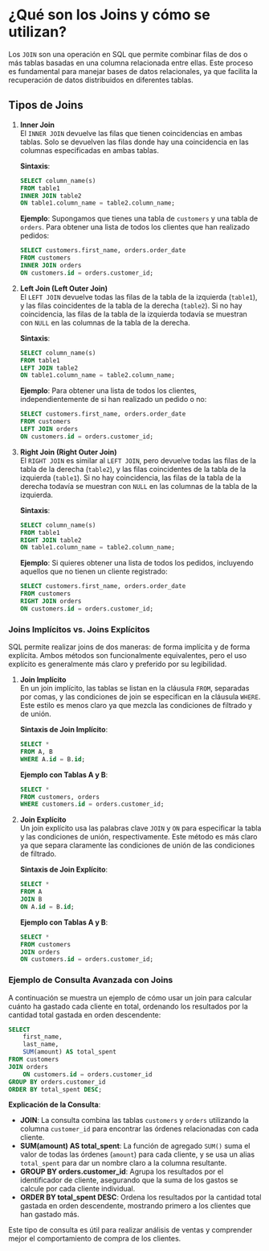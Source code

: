 # ¿Qué son los Joins y cómo se utilizan?

Los `JOIN` son una operación en SQL que permite combinar filas de dos o más tablas basadas en una columna relacionada entre ellas. Este proceso es fundamental para manejar bases de datos relacionales, ya que facilita la recuperación de datos distribuidos en diferentes tablas.

## Tipos de Joins

1. **Inner Join**  
   El `INNER JOIN` devuelve las filas que tienen coincidencias en ambas tablas. Solo se devuelven las filas donde hay una coincidencia en las columnas especificadas en ambas tablas.

   **Sintaxis**:
   ```sql
   SELECT column_name(s)
   FROM table1
   INNER JOIN table2
   ON table1.column_name = table2.column_name;
   ```

   **Ejemplo**:
   Supongamos que tienes una tabla de `customers` y una tabla de `orders`. Para obtener una lista de todos los clientes que han realizado pedidos:

   ```sql
   SELECT customers.first_name, orders.order_date
   FROM customers
   INNER JOIN orders
   ON customers.id = orders.customer_id;
   ```

2. **Left Join (Left Outer Join)**  
   El `LEFT JOIN` devuelve todas las filas de la tabla de la izquierda (`table1`), y las filas coincidentes de la tabla de la derecha (`table2`). Si no hay coincidencia, las filas de la tabla de la izquierda todavía se muestran con `NULL` en las columnas de la tabla de la derecha.

   **Sintaxis**:
   ```sql
   SELECT column_name(s)
   FROM table1
   LEFT JOIN table2
   ON table1.column_name = table2.column_name;
   ```

   **Ejemplo**:
   Para obtener una lista de todos los clientes, independientemente de si han realizado un pedido o no:

   ```sql
   SELECT customers.first_name, orders.order_date
   FROM customers
   LEFT JOIN orders
   ON customers.id = orders.customer_id;
   ```

3. **Right Join (Right Outer Join)**  
   El `RIGHT JOIN` es similar al `LEFT JOIN`, pero devuelve todas las filas de la tabla de la derecha (`table2`), y las filas coincidentes de la tabla de la izquierda (`table1`). Si no hay coincidencia, las filas de la tabla de la derecha todavía se muestran con `NULL` en las columnas de la tabla de la izquierda.

   **Sintaxis**:
   ```sql
   SELECT column_name(s)
   FROM table1
   RIGHT JOIN table2
   ON table1.column_name = table2.column_name;
   ```

   **Ejemplo**:
   Si quieres obtener una lista de todos los pedidos, incluyendo aquellos que no tienen un cliente registrado:

   ```sql
   SELECT customers.first_name, orders.order_date
   FROM customers
   RIGHT JOIN orders
   ON customers.id = orders.customer_id;
   ```

### Joins Implícitos vs. Joins Explícitos

SQL permite realizar joins de dos maneras: de forma implícita y de forma explícita. Ambos métodos son funcionalmente equivalentes, pero el uso explícito es generalmente más claro y preferido por su legibilidad.

1. **Join Implícito**  
   En un join implícito, las tablas se listan en la cláusula `FROM`, separadas por comas, y las condiciones de join se especifican en la cláusula `WHERE`. Este estilo es menos claro ya que mezcla las condiciones de filtrado y de unión.

   **Sintaxis de Join Implícito**:
   ```sql
   SELECT *
   FROM A, B
   WHERE A.id = B.id;
   ```

   **Ejemplo con Tablas A y B**:
   ```sql
   SELECT *
   FROM customers, orders
   WHERE customers.id = orders.customer_id;
   ```

2. **Join Explícito**  
   Un join explícito usa las palabras clave `JOIN` y `ON` para especificar la tabla y las condiciones de unión, respectivamente. Este método es más claro ya que separa claramente las condiciones de unión de las condiciones de filtrado.

   **Sintaxis de Join Explícito**:
   ```sql
   SELECT *
   FROM A
   JOIN B
   ON A.id = B.id;
   ```

   **Ejemplo con Tablas A y B**:
   ```sql
   SELECT *
   FROM customers
   JOIN orders
   ON customers.id = orders.customer_id;
   ```

### Ejemplo de Consulta Avanzada con Joins

A continuación se muestra un ejemplo de cómo usar un join para calcular cuánto ha gastado cada cliente en total, ordenando los resultados por la cantidad total gastada en orden descendente:

```sql
SELECT
    first_name,
    last_name,
    SUM(amount) AS total_spent
FROM customers
JOIN orders
    ON customers.id = orders.customer_id
GROUP BY orders.customer_id
ORDER BY total_spent DESC;
```

**Explicación de la Consulta**:

- **JOIN**: La consulta combina las tablas `customers` y `orders` utilizando la columna `customer_id` para encontrar las órdenes relacionadas con cada cliente.
- **SUM(amount) AS total_spent**: La función de agregado `SUM()` suma el valor de todas las órdenes (`amount`) para cada cliente, y se usa un alias `total_spent` para dar un nombre claro a la columna resultante.
- **GROUP BY orders.customer_id**: Agrupa los resultados por el identificador de cliente, asegurando que la suma de los gastos se calcule por cada cliente individual.
- **ORDER BY total_spent DESC**: Ordena los resultados por la cantidad total gastada en orden descendente, mostrando primero a los clientes que han gastado más.

Este tipo de consulta es útil para realizar análisis de ventas y comprender mejor el comportamiento de compra de los clientes.
